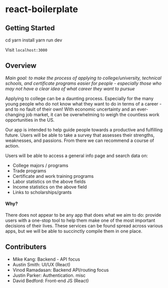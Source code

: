 # react-boilerplate

## Getting Started

cd
yarn install
yarn run dev

Visit `localhost:3000`

## Overview

*Main goal: to make the process of applying to college/university, technical schools, and certificate programs easier for people - especially those who may not have a clear idea of what career they want to pursue*

Applying to college can be a daunting process. Especially for the many young people who do not know what they want to do in terms of a career - and to no fault of their own! With economic uncertainty and an ever-changing job market, it can be overwhelming to weigh the countless work opportunities in the US. 

Our app is intended to help guide people towards a productive and fulfilling future. Users will be able to take a survey that assesses their strengths, weaknesses, and passions. From there we can recommend a course of action. 

Users will be able to access a general info page and search data on:
* College majors / programs
* Trade programs
* Certificate and work training programs
* Labor statistics on the above fields
* Income statistics on the above field
* Links to scholarships/grants

#### Why?
There does not appear to be any app that does what we aim to do: provide users with a one-stop tool to help them make one of the most important decisions of their lives. These services can be found spread across various apps, but we will be able to succinctly compile them in one place. 

## Contributers
* Mike Kang: Backend - API focus
* Austin Smith: UI/UX (React)
* Vinod Ramadasan: Backend API/routing focus
* Justin Parker: Authentication. misc
* David Bedford: Front-end JS (React)


